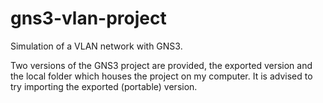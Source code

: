 # gns3-vlan-project
Simulation of a VLAN network with GNS3.

Two versions of the GNS3 project are provided, the exported version and the local folder which houses the project on my computer. It is advised to try importing the exported (portable) version.